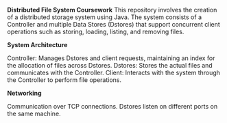 **Distributed File System Coursework**
This repository involves the creation of a distributed storage system using Java. The system consists of a Controller and multiple Data Stores (Dstores) that support concurrent client operations such as storing, loading, listing, and removing files.

**System Architecture**

Controller: Manages Dstores and client requests, maintaining an index for the allocation of files across Dstores.
Dstores: Stores the actual files and communicates with the Controller.
Client: Interacts with the system through the Controller to perform file operations.

**Networking**

Communication over TCP connections.
Dstores listen on different ports on the same machine.

